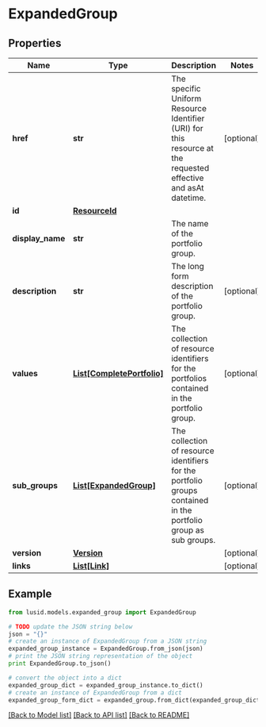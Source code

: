 # ExpandedGroup


## Properties
Name | Type | Description | Notes
------------ | ------------- | ------------- | -------------
**href** | **str** | The specific Uniform Resource Identifier (URI) for this resource at the requested effective and asAt datetime. | [optional] 
**id** | [**ResourceId**](ResourceId.md) |  | 
**display_name** | **str** | The name of the portfolio group. | 
**description** | **str** | The long form description of the portfolio group. | [optional] 
**values** | [**List[CompletePortfolio]**](CompletePortfolio.md) | The collection of resource identifiers for the portfolios contained in the portfolio group. | [optional] 
**sub_groups** | [**List[ExpandedGroup]**](ExpandedGroup.md) | The collection of resource identifiers for the portfolio groups contained in the portfolio group as sub groups. | [optional] 
**version** | [**Version**](Version.md) |  | [optional] 
**links** | [**List[Link]**](Link.md) |  | [optional] 

## Example

```python
from lusid.models.expanded_group import ExpandedGroup

# TODO update the JSON string below
json = "{}"
# create an instance of ExpandedGroup from a JSON string
expanded_group_instance = ExpandedGroup.from_json(json)
# print the JSON string representation of the object
print ExpandedGroup.to_json()

# convert the object into a dict
expanded_group_dict = expanded_group_instance.to_dict()
# create an instance of ExpandedGroup from a dict
expanded_group_form_dict = expanded_group.from_dict(expanded_group_dict)
```
[[Back to Model list]](../README.md#documentation-for-models) [[Back to API list]](../README.md#documentation-for-api-endpoints) [[Back to README]](../README.md)


